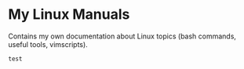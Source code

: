 # My Linux Manuals

Contains my own documentation about Linux topics (bash commands, useful tools, vimscripts).

```
test
```
